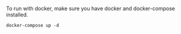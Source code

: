 To run with docker, make sure you have docker and docker-compose installed.

```
docker-compose up -d
```